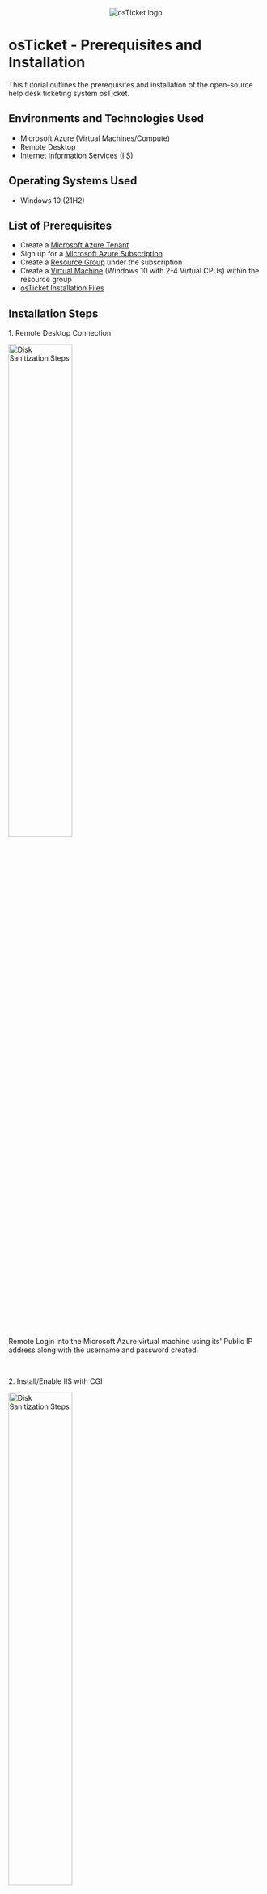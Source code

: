 <p align="center">
<img src="https://i.imgur.com/Clzj7Xs.png" alt="osTicket logo"/>
</p>

<h1>osTicket - Prerequisites and Installation</h1>
This tutorial outlines the prerequisites and installation of the open-source help desk ticketing system osTicket.<br />

<h2>Environments and Technologies Used</h2>

- Microsoft Azure (Virtual Machines/Compute)
- Remote Desktop
- Internet Information Services (IIS)

<h2>Operating Systems Used </h2>

- Windows 10</b> (21H2)

<h2>List of Prerequisites</h2>

- Create a [Microsoft Azure Tenant](https://portal.azure.com/)
- Sign up for a [Microsoft Azure Subscription](https://portal.azure.com/#view/Microsoft_Azure_SubscriptionManagement/SubscriptionCreateBlade)
- Create a [Resource Group](https://portal.azure.com/#create/Microsoft.ResourceGroup) under the subscription 
- Create a [Virtual Machine](https://portal.azure.com/#create/Microsoft.VirtualMachine-ARM) (Windows 10 with 2-4 Virtual CPUs) within the resource group
- [osTicket Installation Files](https://drive.google.com/drive/u/1/folders/1APMfNyfNzcxZC6EzdaNfdZsUwxWYChf6)

<h2>Installation Steps</h2>

<p>
1. Remote Desktop Connection
</p>
<img src="https://imgur.com/53e8bhq.png" height="50%" width="50%" alt="Disk Sanitization Steps"/>
</p>
<p>
Remote Login into the Microsoft Azure virtual machine using its' Public IP address along with the username and password created.  
</p>
<br />


<p>
2. Install/Enable IIS with CGI
</p>
<img src="https://imgur.com/9rH6bXP.png" height="50%" width="50%" alt="Disk Sanitization Steps"/>
</p>
<p>
From the search bar, type and click on the "Turn Windows features on or off" program. Locate and turn on the "Internet Information Services" folder. Turn on and expand the "World Wide Web Services" and "Application Development Features" folders, then turn on the "CGI" folder and click "OK".        
</p>
<br />


<p>
3. From the osTicket Installation Files, download and install [PHP Manager for IIS](https://drive.google.com/file/d/1RHsNd4eWIOwaNpj3JW4vzzmzNUH86wY_/view) (PHPManagerForIIS_V1.5.0.msi)
</p>
<br />


<p>
4. From the osTicket Installation Files, download and install the [Rewrite Module](https://drive.google.com/file/d/1tIK9GZBKj1JyUP87eewxgdNqn9pZmVmY/view) (rewrite_amd64_en-US.msi)
</p>
<br />


<p>
5. Create the directory C:\PHP
</p>
<img src="https://imgur.com/5yyUWaN.png" height="50%" width="50%" alt="Disk Sanitization Steps"/>
</p>
<p>
Using File Explorer, navigate to the Windows (C:) Drive. Once inside, right click and create a new folder named "PHP".
</p>
<br />


<p>
6. From the osTicket Installation Files, download [PHP 7.3.8](https://drive.google.com/file/d/1snNMtLdCOpMtkCyD4mvl9yOOmvVIp9fP/view) (php-7.3.8-nts-Win32-VC15-x86.zip) and unzip/extract the contents into "C:\PHP" folder. 
</p>
<img src="https://imgur.com/N0l3BvH.png" height="50%" width="50%" alt="Disk Sanitization Steps"/>
</p>
<br />


<p>
7. From the osTicket Installation Files, download and install [VC_redist.x86.exe](https://drive.google.com/file/d/1s1OsGF3-ioO0_9LYizPRiVuIkb3lFJgH/view).
</p>
<br />


<p>
8. From the osTicket Installation Files, download and install [MySQL 5.5.62](https://drive.google.com/file/d/1_OWh9p7VQLcrB0q_V7qT8yHl0xo5gv7z/view) (mysql-5.5.62-win32.msi)
</p>
<img src="https://imgur.com/shPZ6qT.png" height="50%" width="50%" alt="Disk Sanitization Steps"/>
</p>
<p>
During installation, Choose Setup Type "Typical". 
<p>  
</p>
<img src="https://imgur.com/VyejqjQ.png" height="50%" width="50%" alt="Disk Sanitization Steps"/>
</p>  
<p>  
Launch the MySQL Instance Configuration Wizard. 
<p>  
</p>
<img src="https://imgur.com/jyJjfFv.png" height="50%" width="50%" alt="Disk Sanitization Steps"/>
</p>  
<p>   
Select "Standard Configuration". 
<p>  
</p>
<img src="https://imgur.com/o45UtOD.png" height="50%" width="50%" alt="Disk Sanitization Steps"/>
</p>  
<p>   
Set "Install As Windows Service". 
<p>  
</p>
<img src="https://imgur.com/BQXFjyt.png" height="50%" width="50%" alt="Disk Sanitization Steps"/>
</p>  
<p>   
Create and enter the root password.   
</p>
</p>
<img src="https://imgur.com/fM1GMla.png" height="50%" width="50%" alt="Disk Sanitization Steps"/>
</p>  
<p>   
Click on "Execute".   
</p>
<br />


<p>
9. Open and run Internet Information Services (IIS) as an Administrator.
</p>
<img src="https://imgur.com/I2YHQFu.png" height="50%" width="50%" alt="Disk Sanitization Steps"/>
</p>
<br />


<p>
10. Register PHP from within Internet Information Services (IIS).
</p>
<img src="https://imgur.com/cC0lCnD.png" height="50%" width="50%" alt="Disk Sanitization Steps"/>
</p>
<p>
From PHP Manager, click on "Register new PHP version". Provide a path "C:\PHP\php-cgi.exe" and click "OK". 
</p>
<br />


<p>
11. Reload IIS (Open IIS, Stop and Start the server)
</p>
<img src="https://imgur.com/b51REZa.png" height="50%" width="50%" alt="Disk Sanitization Steps"/>
</p>
<br />


<p>
12. From the osTicket Installation Files, download and install [osTicket v1.15.8](https://drive.google.com/file/d/1VeVXKlzHDRjeaVUL99ptq7qYbrbXdFxJ/view).
</p>
<img src="https://imgur.com/KHNFlTi.png" height="50%" width="50%" alt="Disk Sanitization Steps"/>
</p>
<p>
Extract and copy “upload” folder to c:\inetpub\wwwroot.
</p>
</p>
<img src="https://imgur.com/Q3VzmNG.png" height="50%" width="50%" alt="Disk Sanitization Steps"/>
</p>
<p>
Within c:\inetpub\wwwroot, rename folder “upload” to “osTicket”.
</p>
<br />


<p>
13. Reload IIS (Open IIS, Stop and Start the server)
</p>
<img src="https://imgur.com/b51REZa.png" height="50%" width="50%" alt="Disk Sanitization Steps"/>
</p>
<br />


<p>
14. From IIS, click on the drop down arrows for "Sites", then "Default Web Site". Click on folder "osTicket". On the right, click “Browse *:80(http)”.
</p>
<img src="https://imgur.com/V6EOgOQ.png" height="50%" width="50%" alt="Disk Sanitization Steps"/>
</p>
<br />


<p>
15. Note that some extensions are not enabled.
</p>
<img src="https://imgur.com/uvvbg5b.png" height="50%" width="50%" alt="Disk Sanitization Steps"/>
</p>
</p>
<img src="https://imgur.com/uBdmiGZ.png" height="50%" width="50%" alt="Disk Sanitization Steps"/>
</p>
<p>
Go back to IIS, Sites -> Default Web Sites -> osTicket. Double-click on PHP Manager. Click “Enable or disable an extension”.
</p>
</p>
<img src="https://imgur.com/i3JUAgf.png" height="50%" width="50%" alt="Disk Sanitization Steps"/>
</p>
<p>  
Enable: php_imap.dll, php_intl.dll, and php_opcache.dll.
</p>
</p>
<img src="https://imgur.com/Qhg9swS.png" height="50%" width="50%" alt="Disk Sanitization Steps"/>
</p>
<p>
Refresh the osTicket site in the browser and observe the changes.
</p>
<br />


<p>
16. Rename: ost-config.php
</p>
<img src="https://imgur.com/qmQ5mTj.png" height="50%" width="50%" alt="Disk Sanitization Steps"/>
</p>
<p>
From: C:\inetpub\wwwroot\osTicket\include\ost-sampleconfig.php
</p>
</p>
<img src="https://imgur.com/zOFRs8I.png" height="50%" width="50%" alt="Disk Sanitization Steps"/>
</p>
<p>  
To: C:\inetpub\wwwroot\osTicket\include\ost-config.php
</p>
<br />


<p>
17. Assign Permissions: ost-config.php
</p>
<img src="https://imgur.com/JyC5LWu.png" height="50%" width="50%" alt="Disk Sanitization Steps"/>
</p>
<p>
Right-click "ost-config.php" file and click on "Properties". Click on "Security" tab, then "Advanced". Click on "Disable inheritance" -> "Remove all
inherited permissions from this object".
</p>
</p>
<img src="https://imgur.com/8fYKht1.png" height="50%" width="50%" alt="Disk Sanitization Steps"/>
</p>
<p>
Click on "Add". Click on "Select a principal", enter object name "Everyone", then click "OK". 
</p> 
</p>
<img src="https://imgur.com/IJxItMD.png" height="50%" width="50%" alt="Disk Sanitization Steps"/>
</p>
<p> 
Under Basic permissions, check "Full Control" and click "OK".  
</p>
<br />


<p>
18. 
</p>
<img src="https://i.imgur.com/DJmEXEB.png" height="50%" width="50%" alt="Disk Sanitization Steps"/>
</p>
<p>
Edit description.
</p>
<br />


<p>
19. 
</p>
<img src="https://i.imgur.com/DJmEXEB.png" height="50%" width="50%" alt="Disk Sanitization Steps"/>
</p>
<p>
Edit description.
</p>
<br />


<p>
20. 
</p>
<img src="https://i.imgur.com/DJmEXEB.png" height="50%" width="50%" alt="Disk Sanitization Steps"/>
</p>
<p>
Edit description.
</p>
<br />


<p>
21. 
</p>
<img src="https://i.imgur.com/DJmEXEB.png" height="50%" width="50%" alt="Disk Sanitization Steps"/>
</p>
<p>
Edit description.
</p>
<br />


<p>
22. 
</p>
<img src="https://i.imgur.com/DJmEXEB.png" height="50%" width="50%" alt="Disk Sanitization Steps"/>
</p>
<p>
Edit description.
</p>
<br />
